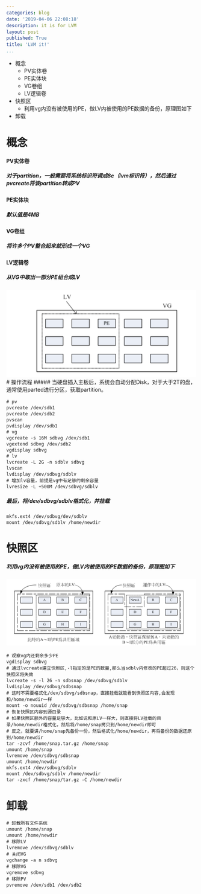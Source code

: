 ```yaml
---
categories: blog
date: '2019-04-06 22:08:18'
description: it is for LVM
layout: post
published: True
title: 'LVM it!'
...
```


-   概念
    -   PV实体卷
    -   PE实体块
    -   VG卷组
    -   LV逻辑卷
-   快照区
    -   利用vg内没有被使用的PE，做LV内被使用的PE数据的备份，原理图如下
-   卸载

概念
====

#### PV实体卷

##### 对于partition，一般需要将系统标识符调成8e（lvm标识符），然后通过pvcreate将该partition转成PV

#### PE实体块

##### 默认值是4MB

#### VG卷组

##### 将许多个PV整合起来就形成一个VG

#### LV逻辑卷

##### 从VG中取出一部分PE组合成LV

![avatar](https://raw.githubusercontent.com/Guiqifeitian/Guiqifeitian.github.io/master/_images/lvm.PNG)
\# 操作流程 \#\#\#\#\#
当硬盘插入主板后，系统会自动分配Disk，对于大于2T的盘，通常使用parted进行分区，获取partition。

~~~~ {.shell}
# pv
pvcreate /dev/sdb1
pvcreate /dev/sdb2
pvscan 
pvdisplay /dev/sdb1
# vg
vgcreate -s 16M sdbvg /dev/sdb1
vgextend sdbvg /dev/sdb2
vgdisplay sdbvg
# lv
lvcreate -L 2G -n sdblv sdbvg
lvscan
lvdisplay /dev/sdbvg/sdblv
# 增加lv容量，前提是vg中有足够的剩余容量
lvresize -L +500M /dev/sdbvg/sdblv
~~~~

##### 最后，将/dev/sdbvg/sdblv格式化，并挂载

~~~~ {.shell}
mkfs.ext4 /dev/sdbvg/dev/sdblv
mount /dev/sdbvg/sdblv /home/newdir
~~~~

快照区
======

##### 利用vg内没有被使用的PE，做LV内被使用的PE数据的备份，原理图如下

![avatar](https://raw.githubusercontent.com/Guiqifeitian/Guiqifeitian.github.io/master/_images/snap.PNG)

~~~~ {.shell}
# 观察vg内还剩余多少PE
vgdisplay sdbvg
# 通过lvcreate建立快照区,-l指定的是PE的数量,那么当sdblv内修改的PE超过26，则这个快照区将失效
lvcreate -s -l 26 -n sdbsnap /dev/sdbvg/sdblv
lvdisplay /dev/sdbvg/sdbsnap
# 这时不需要格式化/dev/sdbvg/sdbsnap，直接挂载就能看到快照区内容,会发现和/home/newdir一样
mount -o nouuid /dev/sdbvg/sdbsnap /home/snap
# 恢复快照区内容到源目录
# 如果快照区额外的容量足够大，比如说和原LV一样大，则直接将LV挂载的目录/home/newdir格式化，然后将/home/snap拷贝到/home/newdir即可
# 反之，就要讲/home/snap先备份一份，然后格式化/home/newdir，再将备份的数据还原到/home/newdir
tar -zcvf /home/snap.tar.gz /home/snap
umount /home/snap
lvremove /dev/sdbvg/sdbsnap
umount /home/newdir
mkfs.ext4 /dev/sdbvg/sdblv
mount /dev/sdbvg/sdblv /home/newdir
tar -zxcf /home/snap/tar.gz -C /home/newdir
~~~~

卸载
====

~~~~ {.shell}
# 卸载所有文件系统
umount /home/snap
umount /home/newdir
# 移除LV
lvremove /dev/sdbvg/sdblv
# 关闭VG
vgchange -a n sdbvg
# 移除VG
vgremove sdbvg
# 移除PV
pvremove /dev/sdb1 /dev/sdb2
~~~~
